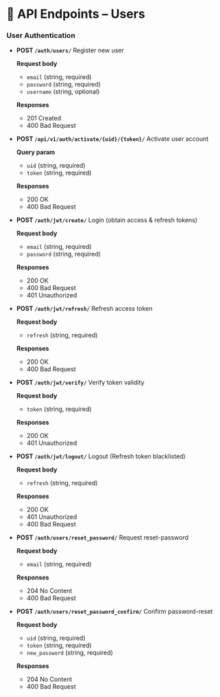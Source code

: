 # 👤 API Endpoints – Users



### User Authentication

- **POST `/auth/users/`**
  Register new user

  **Request body**
  - `email` (string, required)
  - `password` (string, required)
  - `username` (string, optional)

  **Responses**
  - 201 Created
  - 400 Bad Request

- **POST `/api/v1/auth/activate/{uid}/{token}/`**
  Activate user account

  **Query param**
  - `uid` (string, required)
  - `token` (string, required)

  **Responses**
  - 200 OK
  - 400 Bad Request

- **POST `/auth/jwt/create/`**
  Login (obtain access & refresh tokens)

  **Request body**
  - `email` (string, required)
  - `password` (string, required)

  **Responses**
  - 200 OK
  - 400 Bad Request
  - 401 Unauthorized

- **POST `/auth/jwt/refresh/`**
  Refresh access token

  **Request body**
  - `refresh` (string, required)

  **Responses**
  - 200 OK
  - 400 Bad Request

- **POST `/auth/jwt/verify/`**
  Verify token validity

  **Request body**
  - `token` (string, required)

  **Responses**
  - 200 OK
  - 401 Unauthorized

- **POST `/auth/jwt/logout/`**
  Logout (Refresh token blacklisted)

  **Request body**
  - `refresh` (string, required)

  **Responses**
  - 200 OK
  - 401 Unauthorized
  - 400 Bad Request


- **POST `/auth/users/reset_password/`**
  Request reset-password

  **Request body**
  - `email` (string, required)

  **Responses**
  - 204 No Content
  - 400 Bad Request

- **POST `/auth/users/reset_password_confirm/`**
  Confirm password-reset

  **Request body**
  - `uid` (string, required)
  - `token` (string, required)
  - `new_password` (string, required)

  **Responses**
  - 204 No Content
  - 400 Bad Request

